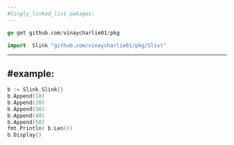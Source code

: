 ```yaml
---
#Singly_linked_list pakages:
---
```


```go
go get github.com/vinaycharlie01/pkg
```
    
    
    
```go
import  Slink "github.com/vinaycharlie01/pkg/Slist"
```
---
#example:
---
```go
b := Slink.Slink{}
b.Append(10)
b.Append(20)
b.Append(30)
b.Append(40)
b.Append(50)
fmt.Println( b.Len())
b.Display()
```
      

    
